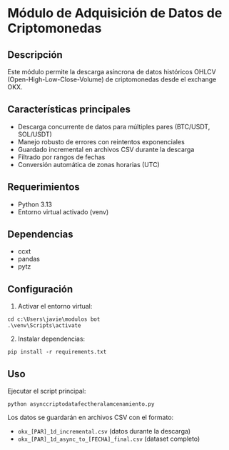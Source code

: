 # Módulo de Adquisición de Datos de Criptomonedas

## Descripción
Este módulo permite la descarga asíncrona de datos históricos OHLCV (Open-High-Low-Close-Volume) de criptomonedas desde el exchange OKX.

## Características principales
- Descarga concurrente de datos para múltiples pares (BTC/USDT, SOL/USDT)
- Manejo robusto de errores con reintentos exponenciales
- Guardado incremental en archivos CSV durante la descarga
- Filtrado por rangos de fechas
- Conversión automática de zonas horarias (UTC)

## Requerimientos
- Python 3.13
- Entorno virtual activado (venv)

## Dependencias
- ccxt
- pandas
- pytz

## Configuración
1. Activar el entorno virtual:
```
cd c:\Users\javie\modulos bot
.\venv\Scripts\activate
```

2. Instalar dependencias:
```
pip install -r requirements.txt
```

## Uso
Ejecutar el script principal:
```
python asynccriptodatafectheralamcenamiento.py
```

Los datos se guardarán en archivos CSV con el formato:
- `okx_[PAR]_1d_incremental.csv` (datos durante la descarga)
- `okx_[PAR]_1d_async_to_[FECHA]_final.csv` (dataset completo)